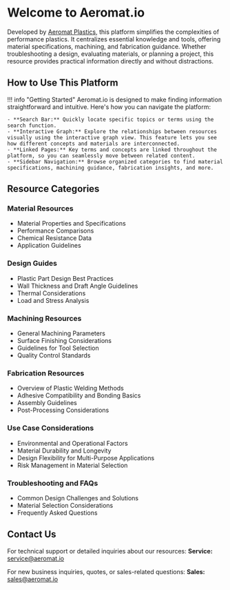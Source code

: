 # Welcome to Aeromat.io

Developed by [Aeromat Plastics](https://www.aeromatplastics.com), this platform simplifies the complexities of performance plastics. It centralizes essential knowledge and tools, offering material specifications, machining, and fabrication guidance. Whether troubleshooting a design, evaluating materials, or planning a project, this resource provides practical information directly and without distractions.

## How to Use This Platform  

!!! info "Getting Started"
    Aeromat.io is designed to make finding information straightforward and intuitive. Here's how you can navigate the platform:  

    - **Search Bar:** Quickly locate specific topics or terms using the search function.
    - **Interactive Graph:** Explore the relationships between resources visually using the interactive graph view. This feature lets you see how different concepts and materials are interconnected.  
    - **Linked Pages:** Key terms and concepts are linked throughout the platform, so you can seamlessly move between related content.  
    - **Sidebar Navigation:** Browse organized categories to find material specifications, machining guidance, fabrication insights, and more.  

## Resource Categories

### Material Resources

- Material Properties and Specifications
- Performance Comparisons
- Chemical Resistance Data
- Application Guidelines

### Design Guides

- Plastic Part Design Best Practices
- Wall Thickness and Draft Angle Guidelines
- Thermal Considerations
- Load and Stress Analysis

### Machining Resources

- General Machining Parameters
- Surface Finishing Considerations
- Guidelines for Tool Selection
- Quality Control Standards

### Fabrication Resources

- Overview of Plastic Welding Methods
- Adhesive Compatibility and Bonding Basics
- Assembly Guidelines
- Post-Processing Considerations

### Use Case Considerations

- Environmental and Operational Factors
- Material Durability and Longevity
- Design Flexibility for Multi-Purpose Applications
- Risk Management in Material Selection

### Troubleshooting and FAQs

- Common Design Challenges and Solutions
- Material Selection Considerations
- Frequently Asked Questions

## Contact Us

For technical support or detailed inquiries about our resources:
**Service:** [service@aeromat.io](mailto:service@aeromat.io)

For new business inquiries, quotes, or sales-related questions:
**Sales:** [sales@aeromat.io](mailto:sales@aeromat.io)